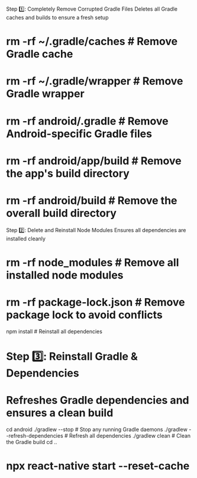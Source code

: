  Step 1️⃣: Completely Remove Corrupted Gradle Files
Deletes all Gradle caches and builds to ensure a fresh setup

# rm -rf ~/.gradle/caches  # Remove Gradle cache
# rm -rf ~/.gradle/wrapper  # Remove Gradle wrapper
# rm -rf android/.gradle  # Remove Android-specific Gradle files
# rm -rf android/app/build  # Remove the app's build directory
# rm -rf android/build  # Remove the overall build directory

Step 2️⃣: Delete and Reinstall Node Modules
Ensures all dependencies are installed cleanly

# rm -rf node_modules  # Remove all installed node modules
# rm -rf package-lock.json  # Remove package lock to avoid conflicts
npm install  # Reinstall all dependencies

# Step 3️⃣: Reinstall Gradle & Dependencies
# Refreshes Gradle dependencies and ensures a clean build
cd android
./gradlew --stop  # Stop any running Gradle daemons
./gradlew --refresh-dependencies  # Refresh all dependencies
./gradlew clean  # Clean the Gradle build
cd ..

# npx react-native start --reset-cache

